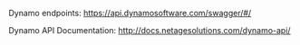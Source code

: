 Dynamo endpoints: https://api.dynamosoftware.com/swagger/#/

Dynamo API Documentation: http://docs.netagesolutions.com/dynamo-api/